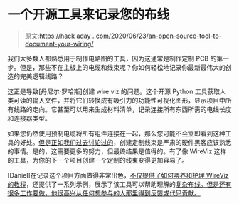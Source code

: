 # 一个开源工具来记录您的布线

> 原文:[https://hack aday . com/2020/06/23/an-open-source-tool-to-document-your-wiring/](https://hackaday.com/2020/06/23/an-open-source-tool-to-document-your-wiring/)

我们大多数人都熟悉用于制作电路图的工具，因为这通常是制作定制 PCB 的第一步。但是，那些不在主板上的电缆和线束呢？你如何轻松地记录你最新最伟大的创造的完美逻辑线路？

这正是导致[丹尼尔·罗哈斯]创建 wire viz 的问题。这个开源 Python 工具获取人类可读的输入文件，并将它们转换成有吸引力的功能性可视化图形，显示项目中所有线路的走向。它甚至可以用来生成材料清单，记录连接所有东西所需的电线长度和连接器类型。

如果您仍然使用预制电缆将所有组件连接在一起，那么您可能不会立即看到这种工具的好处。[但是正如我们过去讨论过的](https://hackaday.com/2018/10/19/bradley-gawthrop-loves-wiring-and-so-should-you/)，创建定制线束是严肃的硬件黑客应该熟悉的事情。是的，这需要更多的努力，但最终结果是值得的。有了像 WireViz 这样的工具，为你的下一个项目创建一个定制的线束变得更加容易了。

[Daniel]在记录这个项目方面做得非常出色，[不仅提供了如何喂养和护理 WireViz 的教程](https://github.com/formatc1702/WireViz/blob/master/tutorial/readme.md)，还提供了一系列示例，展示了该工具可以帮助理解的[复杂布线。但是还有很多工作要做，他很高兴从任何想参与的人那里得到反馈或代码贡献。](https://github.com/formatc1702/WireViz/blob/master/examples/readme.md)